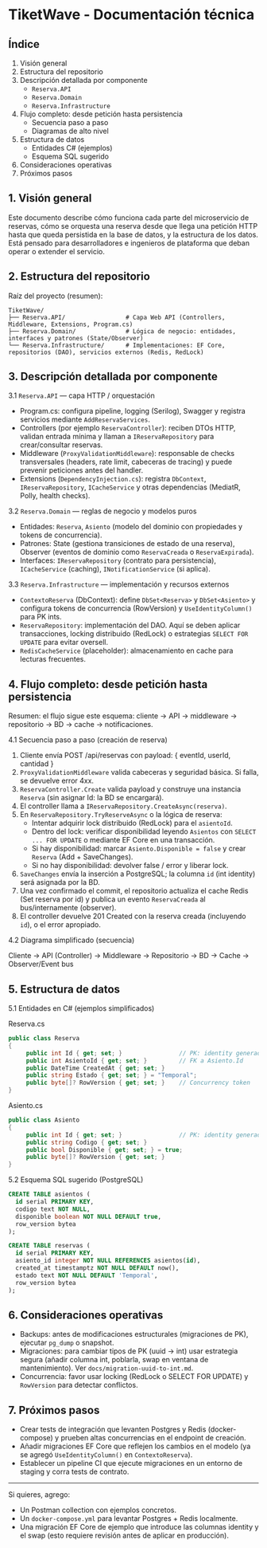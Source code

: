 # TiketWave - Documentación técnica

## Índice

1. Visión general
2. Estructura del repositorio
3. Descripción detallada por componente
	- `Reserva.API`
	- `Reserva.Domain`
	- `Reserva.Infrastructure`
4. Flujo completo: desde petición hasta persistencia
	- Secuencia paso a paso
	- Diagramas de alto nivel
5. Estructura de datos
	- Entidades C# (ejemplos)
	- Esquema SQL sugerido
6. Consideraciones operativas
7. Próximos pasos

## 1. Visión general

Este documento describe cómo funciona cada parte del microservicio de reservas, cómo se orquesta una reserva desde que llega una petición HTTP hasta que queda persistida en la base de datos, y la estructura de los datos. Está pensado para desarrolladores e ingenieros de plataforma que deban operar o extender el servicio.

## 2. Estructura del repositorio

Raíz del proyecto (resumen):

```
TiketWave/
├── Reserva.API/                 # Capa Web API (Controllers, Middleware, Extensions, Program.cs)
├── Reserva.Domain/              # Lógica de negocio: entidades, interfaces y patrones (State/Observer)
└── Reserva.Infrastructure/      # Implementaciones: EF Core, repositorios (DAO), servicios externos (Redis, RedLock)
```

## 3. Descripción detallada por componente

3.1 `Reserva.API` — capa HTTP / orquestación

- Program.cs: configura pipeline, logging (Serilog), Swagger y registra servicios mediante `AddReservaServices`.
- Controllers (por ejemplo `ReservaController`): reciben DTOs HTTP, validan entrada mínima y llaman a `IReservaRepository` para crear/consultar reservas.
- Middleware (`ProxyValidationMiddleware`): responsable de checks transversales (headers, rate limit, cabeceras de tracing) y puede prevenir peticiones antes del handler.
- Extensions (`DependencyInjection.cs`): registra `DbContext`, `IReservaRepository`, `ICacheService` y otras dependencias (MediatR, Polly, health checks).

3.2 `Reserva.Domain` — reglas de negocio y modelos puros

- Entidades: `Reserva`, `Asiento` (modelo del dominio con propiedades y tokens de concurrencia).
- Patrones: State (gestiona transiciones de estado de una reserva), Observer (eventos de dominio como `ReservaCreada` o `ReservaExpirada`).
- Interfaces: `IReservaRepository` (contrato para persistencia), `ICacheService` (caching), `INotificationService` (si aplica).

3.3 `Reserva.Infrastructure` — implementación y recursos externos

- `ContextoReserva` (DbContext): define `DbSet<Reserva>` y `DbSet<Asiento>` y configura tokens de concurrencia (RowVersion) y `UseIdentityColumn()` para PK ints.
- `ReservaRepository`: implementación del DAO. Aquí se deben aplicar transacciones, locking distribuido (RedLock) o estrategias `SELECT FOR UPDATE` para evitar oversell.
- `RedisCacheService` (placeholder): almacenamiento en cache para lecturas frecuentes.

## 4. Flujo completo: desde petición hasta persistencia

Resumen: el flujo sigue este esquema: cliente -> API -> middleware -> repositorio -> BD -> cache -> notificaciones.

4.1 Secuencia paso a paso (creación de reserva)

1. Cliente envía POST /api/reservas con payload: { eventId, userId, cantidad }
2. `ProxyValidationMiddleware` valida cabeceras y seguridad básica. Si falla, se devuelve error 4xx.
3. `ReservaController.Create` valida payload y construye una instancia `Reserva` (sin asignar Id: la BD se encargará).
4. El controller llama a `IReservaRepository.CreateAsync(reserva)`.
5. En `ReservaRepository.TryReserveAsync` o la lógica de reserva:
	- Intentar adquirir lock distribuido (RedLock) para el `asientoId`.
	- Dentro del lock: verificar disponibilidad leyendo `Asientos` con `SELECT ... FOR UPDATE` o mediante EF Core en una transacción.
	- Si hay disponibilidad: marcar `Asiento.Disponible = false` y crear `Reserva` (Add + SaveChanges).
	- Si no hay disponibilidad: devolver false / error y liberar lock.
6. `SaveChanges` envía la inserción a PostgreSQL; la columna `id` (int identity) será asignada por la BD.
7. Una vez confirmado el commit, el repositorio actualiza el cache Redis (Set reserva por id) y publica un evento `ReservaCreada` al bus/internamente (observer).
8. El controller devuelve 201 Created con la reserva creada (incluyendo `id`), o el error apropiado.

4.2 Diagrama simplificado (secuencia)

Cliente -> API (Controller) -> Middleware -> Repositorio -> BD
													  -> Cache
													  -> Observer/Event bus

## 5. Estructura de datos

5.1 Entidades en C# (ejemplos simplificados)

Reserva.cs

```csharp
public class Reserva
{
	 public int Id { get; set; }                // PK: identity generado por BD
	 public int AsientoId { get; set; }         // FK a Asiento.Id
	 public DateTime CreatedAt { get; set; }
	 public string Estado { get; set; } = "Temporal";
	 public byte[]? RowVersion { get; set; }    // Concurrency token
}
```

Asiento.cs

```csharp
public class Asiento
{
	 public int Id { get; set; }                // PK: identity generado por BD
	 public string Codigo { get; set; }
	 public bool Disponible { get; set; } = true;
	 public byte[]? RowVersion { get; set; }
}
```

5.2 Esquema SQL sugerido (PostgreSQL)

```sql
CREATE TABLE asientos (
  id serial PRIMARY KEY,
  codigo text NOT NULL,
  disponible boolean NOT NULL DEFAULT true,
  row_version bytea
);

CREATE TABLE reservas (
  id serial PRIMARY KEY,
  asiento_id integer NOT NULL REFERENCES asientos(id),
  created_at timestamptz NOT NULL DEFAULT now(),
  estado text NOT NULL DEFAULT 'Temporal',
  row_version bytea
);
```

## 6. Consideraciones operativas

- Backups: antes de modificaciones estructurales (migraciones de PK), ejecutar `pg_dump` o snapshot.
- Migraciones: para cambiar tipos de PK (uuid -> int) usar estrategia segura (añadir columna int, poblarla, swap en ventana de mantenimiento). Ver `docs/migration-uuid-to-int.md`.
- Concurrencia: favor usar locking (RedLock o SELECT FOR UPDATE) y `RowVersion` para detectar conflictos.

## 7. Próximos pasos

- Crear tests de integración que levanten Postgres y Redis (docker-compose) y prueben altas concurrencias en el endpoint de creación.
- Añadir migraciones EF Core que reflejen los cambios en el modelo (ya se agregó `UseIdentityColumn()` en `ContextoReserva`).
- Establecer un pipeline CI que ejecute migraciones en un entorno de staging y corra tests de contrato.

---

Si quieres, agrego:
- Un Postman collection con ejemplos concretos.
- Un `docker-compose.yml` para levantar Postgres + Redis localmente.
- Una migración EF Core de ejemplo que introduce las columnas identity y el swap (esto requiere revisión antes de aplicar en producción).

